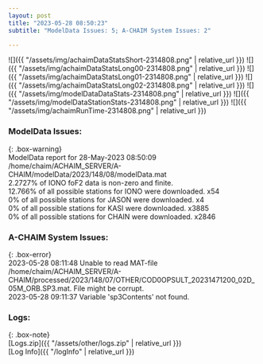 ```yaml
---
layout: post
title: "2023-05-28 08:50:23"
subtitle: "ModelData Issues: 5; A-CHAIM System Issues: 2"

---
```


![]({{ "/assets/img/achaimDataStatsShort-2314808.png" | relative_url }})
![]({{ "/assets/img/achaimDataStatsLong00-2314808.png" | relative_url }})
![]({{ "/assets/img/achaimDataStatsLong01-2314808.png" | relative_url }})
![]({{ "/assets/img/achaimDataStatsLong02-2314808.png" | relative_url }})
![]({{ "/assets/img/modelDataDataStats-2314808.png" | relative_url }})
![]({{ "/assets/img/modelDataStationStats-2314808.png" | relative_url }})
![]({{ "/assets/img/achaimRunTime-2314808.png" | relative_url }})


### ModelData Issues:  
  
{: .box-warning}  
 ModelData report for 28-May-2023 08:50:09   
 /home/chaim/ACHAIM_SERVER/A-CHAIM/modelData/2023/148/08/modelData.mat   
 2.2727% of IONO foF2 data is non-zero and finite.   
 12.766% of all possible stations for IONO were downloaded. x54   
 0% of all possible stations for JASON were downloaded. x4   
 0% of all possible stations for KASI were downloaded. x3885   
 0% of all possible stations for CHAIN were downloaded. x2846   
  
### A-CHAIM System Issues:  
  
{: .box-error}  
2023-05-28 08:11:48 Unable to read MAT-file /home/chaim/ACHAIM_SERVER/A-CHAIM/processed/2023/148/07/OTHER/COD0OPSULT_20231471200_02D_05M_ORB.SP3.mat. File might be corrupt.  
2023-05-28 09:11:37 Variable 'sp3Contents' not found.  

### Logs:  
  
{: .box-note}  
[Logs.zip]({{ "/assets/other/logs.zip" | relative_url }})  
[Log Info]({{ "/logInfo" | relative_url }})  
